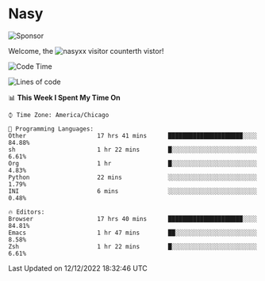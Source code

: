 # Nasy

<!--
<p align="center">
<img height="200" src="https://github-readme-stats.vercel.app/api?username=nasyxx&count_private=true&show_icons=true&theme=dracula&include_all_commits=true"/>
<img height="200" src="https://github-readme-stats.vercel.app/api/top-langs/?username=nasyxx&theme=dracula&hide=html,jupyter+notebook&count_private=true&show_icons=true"/>
</p>

  
----------------
-->

![Sponsor](https://img.shields.io/static/v1.svg?label=Sponsor&message=%E2%9D%A4&logo=GitHub&style=flat&color=pink)
 
Welcome, the ![nasyxx visitor counter](https://count.getloli.com/get/@nasyxx?theme=rule34)th vistor!
 
<!--START_SECTION:waka-->
![Code Time](http://img.shields.io/badge/Code%20Time-2%2C915%20hrs%204%20mins-blue)

![Lines of code](https://img.shields.io/badge/From%20Hello%20World%20I%27ve%20Written-5%20Million%20lines%20of%20code-blue)

📊 **This Week I Spent My Time On** 

```text
⌚︎ Time Zone: America/Chicago

💬 Programming Languages: 
Other                    17 hrs 41 mins      █████████████████████░░░░   84.88% 
sh                       1 hr 22 mins        █░░░░░░░░░░░░░░░░░░░░░░░░   6.61% 
Org                      1 hr                █░░░░░░░░░░░░░░░░░░░░░░░░   4.83% 
Python                   22 mins             ░░░░░░░░░░░░░░░░░░░░░░░░░   1.79% 
INI                      6 mins              ░░░░░░░░░░░░░░░░░░░░░░░░░   0.48%

🔥 Editors: 
Browser                  17 hrs 40 mins      █████████████████████░░░░   84.81% 
Emacs                    1 hr 47 mins        ██░░░░░░░░░░░░░░░░░░░░░░░   8.58% 
Zsh                      1 hr 22 mins        █░░░░░░░░░░░░░░░░░░░░░░░░   6.61%

```


 Last Updated on 12/12/2022 18:32:46 UTC
<!--END_SECTION:waka-->

<!-- ![visitors](https://visitor-badge.laobi.icu/badge?page_id=nasyxx.nasyxx) -->
